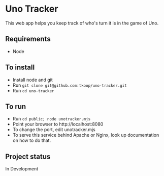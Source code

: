 # Uno Tracker

This web app helps you keep track of who's turn it is in the game of Uno.

## Requirements

- Node

## To install

- Install node and git
- Run `git clone git@github.com:tkoop/uno-tracker.git`
- Run `cd uno-tracker`

## To run

- Run `cd public; node unotracker.mjs`
- Point your browser to http://localhost:8080
- To change the port, edit unotracker.mjs
- To serve this service behind Apache or Nginx, look up documentation on how to do that.

## Project status

In Development
